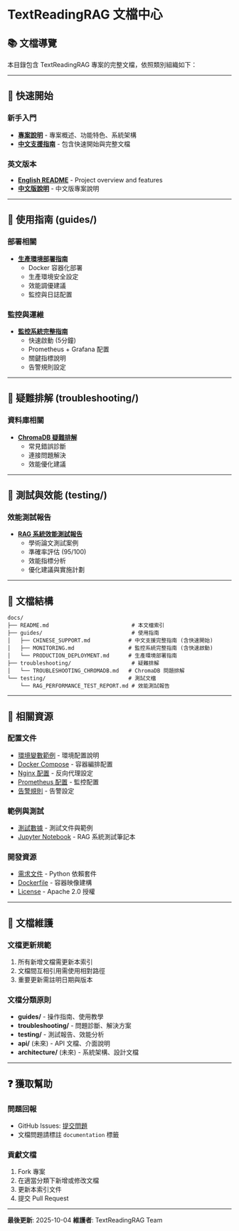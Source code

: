 # TextReadingRAG 文檔中心

## 📚 文檔導覽

本目錄包含 TextReadingRAG 專案的完整文檔，依照類別組織如下：

---

## 🚀 快速開始

### 新手入門
- **[專案說明](../README.md)** - 專案概述、功能特色、系統架構
- **[中文支援指南](guides/CHINESE_SUPPORT.md)** - 包含快速開始與完整文檔

### 英文版本
- **[English README](../README.md)** - Project overview and features
- **[中文版說明](../README_CHINESE.md)** - 中文版專案說明

---

## 📖 使用指南 (guides/)

### 部署相關
- **[生產環境部署指南](guides/PRODUCTION_DEPLOYMENT.md)**
  - Docker 容器化部署
  - 生產環境安全設定
  - 效能調優建議
  - 監控與日誌配置

### 監控與運維
- **[監控系統完整指南](guides/MONITORING.md)**
  - 快速啟動 (5分鐘)
  - Prometheus + Grafana 配置
  - 關鍵指標說明
  - 告警規則設定

---

## 🔧 疑難排解 (troubleshooting/)

### 資料庫相關
- **[ChromaDB 疑難排解](troubleshooting/TROUBLESHOOTING_CHROMADB.md)**
  - 常見錯誤診斷
  - 連接問題解決
  - 效能優化建議

---

## 🧪 測試與效能 (testing/)

### 效能測試報告
- **[RAG 系統效能測試報告](testing/RAG_PERFORMANCE_TEST_REPORT.md)**
  - 學術論文測試案例
  - 準確率評估 (95/100)
  - 效能指標分析
  - 優化建議與實施計劃

---

## 📁 文檔結構

```
docs/
├── README.md                          # 本文檔索引
├── guides/                            # 使用指南
│   ├── CHINESE_SUPPORT.md            # 中文支援完整指南 (含快速開始)
│   ├── MONITORING.md                 # 監控系統完整指南 (含快速啟動)
│   └── PRODUCTION_DEPLOYMENT.md      # 生產環境部署指南
├── troubleshooting/                   # 疑難排解
│   └── TROUBLESHOOTING_CHROMADB.md   # ChromaDB 問題排解
└── testing/                          # 測試文檔
    └── RAG_PERFORMANCE_TEST_REPORT.md # 效能測試報告
```

---

## 🔗 相關資源

### 配置文件
- [環境變數範例](../.env.example) - 環境配置說明
- [Docker Compose](../docker-compose.yml) - 容器編排配置
- [Nginx 配置](../nginx.conf) - 反向代理設定
- [Prometheus 配置](../prometheus.yml) - 監控配置
- [告警規則](../alert_rules.yml) - 告警設定

### 範例與測試
- [測試數據](../examples/test_data/) - 測試文件與範例
- [Jupyter Notebook](../examples/test_data/test_rag_system.ipynb) - RAG 系統測試筆記本

### 開發資源
- [需求文件](../requirements.txt) - Python 依賴套件
- [Dockerfile](../Dockerfile) - 容器映像建構
- [License](../LICENSE) - Apache 2.0 授權

---

## 📝 文檔維護

### 文檔更新規範
1. 所有新增文檔需更新本索引
2. 文檔間互相引用需使用相對路徑
3. 重要更新需註明日期與版本

### 文檔分類原則
- **guides/** - 操作指南、使用教學
- **troubleshooting/** - 問題診斷、解決方案
- **testing/** - 測試報告、效能分析
- **api/** (未來) - API 文檔、介面說明
- **architecture/** (未來) - 系統架構、設計文檔

---

## ❓ 獲取幫助

### 問題回報
- GitHub Issues: [提交問題](https://github.com/your-repo/issues)
- 文檔問題請標註 `documentation` 標籤

### 貢獻文檔
1. Fork 專案
2. 在適當分類下新增或修改文檔
3. 更新本索引文件
4. 提交 Pull Request

---

**最後更新**: 2025-10-04
**維護者**: TextReadingRAG Team
